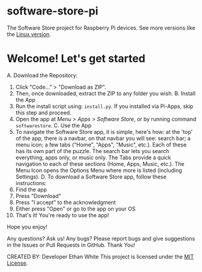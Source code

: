# software-store-pi
The Software Store project for Raspberry Pi devices. See more versions like the [Linux version](https://github.com/BitCoreTech/software-store-linux).
# Welcome! Let's get started
A. Download the Repository:
   1. Click "Code..." > "Download as ZIP".
   2. Then, once downloaded, extract the ZIP to any folder you wish.
B. Install the App
   1. Run the install script using: `install.py`. If you installed via Pi-Apps, skip this step and proceed.
   2. Open the app at *Menu > Apps > Software Store*, or by running command `softwarestore`.
C. Use the App
   1. To navigate the Software Store app, it is simple, here's how: at the 'top' of the app, there is a navbar, on that navbar you will see: search bar; a menu icon; a few tabs ("Home", "Apps", "Music", etc.). Each of these has its own part of the puzzle. The search bar lets you search everything, apps only, or music only. The Tabs provide a quick navigation to each of these sections (Home, Apps, Music, etc.). The Menu Icon opens the Options Menu where more is listed (including Settings).
D. To download a Software Store app, follow these instructions:
   1. Find the app
   2. Press "Download"
   3. Press "I accept" to the acknowledgment
   4. Either press "Open" or go to the app on your OS
   5. That's it! You're ready to use the app!

Hope you enjoy!

Any questions? Ask us!
Any bugs? Please report bugs and give suggestions in the Issues or Pull Requests in GitHub.
Thank You!

CREATED BY: Developer Ethan White
This project is licensed under the [MIT License](https://github.com/BitCoreTech/software-store-pi/blob/main/LICENSE).
